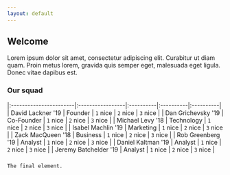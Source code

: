 ```yaml
---
layout: default
---
```


## [](#header-2)Welcome

Lorem ipsum dolor sit amet, consectetur adipiscing elit. Curabitur ut diam quam. Proin metus lorem, gravida quis semper eget, malesuada eget ligula. Donec vitae dapibus est.

### [](#header-3)Our squad

|:-----------------------|:-----------------|:----------|:----------|:----------|
| David Lackner  '19     | Founder          | `1` nice  | `2` nice  | `3` nice  |
| Dan Grichevsky '19     | Co-Founder       | `1` nice  | `2` nice  | `3` nice  |
| Michael Levy   '18     | Technology       | `1` nice  | `2` nice  | `3` nice  |
| Isabel Machlin '19     | Marketing        | `1` nice  | `2` nice  | `3` nice  |
| Zack MacQueen  '18     | Business         | `1` nice  | `2` nice  | `3` nice  |
| Rob Greenberg  '19     | Analyst          | `1` nice  | `2` nice  | `3` nice  |
| Daniel Kaltman '19     | Analyst          | `1` nice  | `2` nice  | `3` nice  |
| Jeremy Batchelder '19  | Analyst          | `1` nice  | `2` nice  | `3` nice  |

##### [](#header-5)

```
The final element.
```
